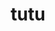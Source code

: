 ---
category: 4-letters
denotation: null
name: tutu
reference_link: https://www.etymonline.com/word/tutu
root_language: null
root_name: null
title: tutu
type: free
word_sums:
- respelling: tutu
  sum: 'Tutu + '
---